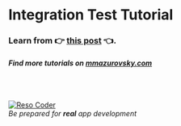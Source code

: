 # Integration Test Tutorial

### Learn from :point_right: [this post](https://mmazurovsky.com/flutter-integration-test-tutorial) :point_left:.

#### _Find more tutorials on [mmazurovsky.com](https://mmazurovsky.com)_

<br />
<br />

[![Reso Coder](https://mmazurovsky.com/wp-content/uploads/2019/09/logo_with_text_signature.png)](https://mmazurovsky.com)
<br />
_Be prepared for **real** app development_
